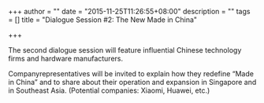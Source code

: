 +++
author = ""
date = "2015-11-25T11:26:55+08:00"
description = ""
tags = []
title = "Dialogue Session #2: The New Made in China"

+++

The second dialogue session
will feature influential Chinese
technology firms and hardware
manufacturers. 

Companyrepresentatives will be invited to
explain how they redefine “Made
in China” and to share about
their operation and expansion in
Singapore and in Southeast Asia.
(Potential companies: Xiaomi,
Huawei, etc.)